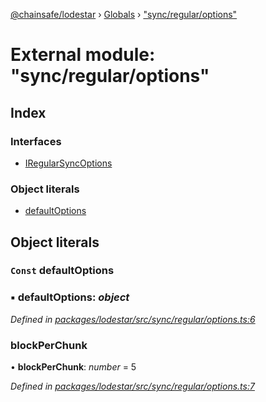 [@chainsafe/lodestar](../README.md) › [Globals](../globals.md) › ["sync/regular/options"](_sync_regular_options_.md)

# External module: "sync/regular/options"

## Index

### Interfaces

* [IRegularSyncOptions](../interfaces/_sync_regular_options_.iregularsyncoptions.md)

### Object literals

* [defaultOptions](_sync_regular_options_.md#const-defaultoptions)

## Object literals

### `Const` defaultOptions

### ▪ **defaultOptions**: *object*

*Defined in [packages/lodestar/src/sync/regular/options.ts:6](https://github.com/ChainSafe/lodestar/blob/ee6564a3a/packages/lodestar/src/sync/regular/options.ts#L6)*

###  blockPerChunk

• **blockPerChunk**: *number* = 5

*Defined in [packages/lodestar/src/sync/regular/options.ts:7](https://github.com/ChainSafe/lodestar/blob/ee6564a3a/packages/lodestar/src/sync/regular/options.ts#L7)*
